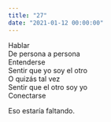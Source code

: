 ```yaml
---
title: "27"
date: "2021-01-12 00:00:00"
---
```


Hablar\
De persona a persona\
Entenderse\
Sentir que yo soy el otro\
O quizás tal vez\
Sentir que el otro soy yo\
Conectarse

Eso estaría faltando.
